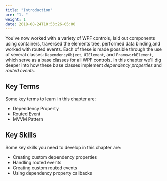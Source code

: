 ```yaml
---
title: "Introduction"
pre: "1. "
weight: 1
date: 2018-08-24T10:53:26-05:00
---
```


You've now worked with a variety of WPF controls, laid out components using containers, traversed the elements tree, performed data binding,and worked with routed events.  Each of these is made possible through the use of several classes:  `DependencyObject`, `UIElement`, and `FrameworkElement`, which serve as a base classes for all WPF controls.  In this chapter we'll dig deeper into how these base classes implement _dependency properties_ and _routed events_.

## Key Terms

Some key terms to learn in this chapter are:

* Dependency Property
* Routed Event 
* MVVM Pattern

## Key Skills

Some key skills you need to develop in this chapter are:

* Creating custom dependency properties
* Handling routed events 
* Creating custom routed events
* Using dependency property callbacks


